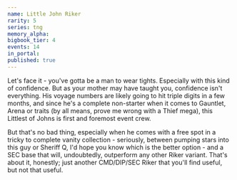 ```yaml
---
name: Little John Riker
rarity: 5
series: tng
memory_alpha:
bigbook_tier: 4
events: 14
in_portal:
published: true
---
```


Let's face it - you've gotta be a man to wear tights. Especially with this kind of confidence. But as your mother may have taught you, confidence isn't everything. His voyage numbers are likely going to hit triple digits in a few months, and since he's a complete non-starter when it comes to Gauntlet, Arena or traits (by all means, prove me wrong with a Thief mega), this Littlest of Johns is first and foremost event crew.

But that's no bad thing, especially when he comes with a free spot in a tricky to complete vanity collection - seriously, between pumping stars into this guy or Sheriff Q, I'd hope you know which is the better option - and a SEC base that will, undoubtedly, outperform any other Riker variant. That's about it, honestly; just another CMD/DIP/SEC Riker that you'll find useful, but not that useful.

